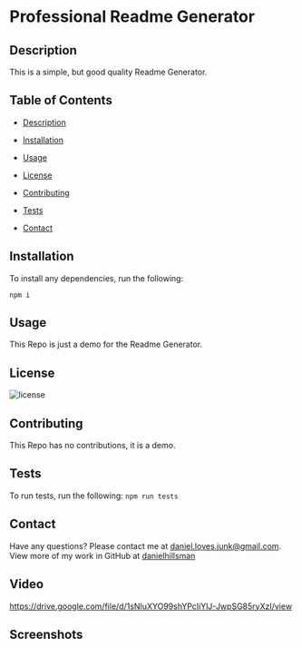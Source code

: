 # Professional Readme Generator

## Description
This is a simple, but good quality Readme Generator.


## Table of Contents
* [Description](#description)
- [Installation](#installation)
* [Usage](#usage)
- [License](#license)
* [Contributing](#contributing)
- [Tests](#tests)
* [Contact](#contact)

## Installation

To install any dependencies, run the following:

`
npm i
`

## Usage

This Repo is just a demo for the Readme Generator.

## License
![license](https://img.shields.io/static/v1?label=license&message=Unlicense&color=success)

## Contributing

This Repo has no contributions, it is a demo.

## Tests

To run tests, run the following:
`
npm run tests
`
## Contact
Have any questions? Please contact me at [daniel.loves.junk@gmail.com](mailto:daniel.loves.junk@gmail.com). View more of my work in GitHub at [danielhillsman](https://github.com/danielhillsman)

## Video
https://drive.google.com/file/d/1sNIuXYO99shYPcIiYlJ-JwpSG85ryXzI/view

## Screenshots
